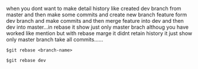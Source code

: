 when you dont want to make detail history like created dev branch from master and then make some commits and create new branch feature form dev branch and make commits and then merge feature into dev and then dev into master...in rebase it show just only master brach althoug you have worked like mention but with rebase marge it didnt retain history it just show only master branch take all commits......

    $git rebase <branch-name>

    $git rebase dev
